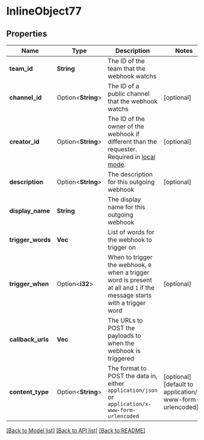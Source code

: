 # InlineObject77

## Properties

Name | Type | Description | Notes
------------ | ------------- | ------------- | -------------
**team_id** | **String** | The ID of the team that the webhook watchs | 
**channel_id** | Option<**String**> | The ID of a public channel that the webhook watchs | [optional]
**creator_id** | Option<**String**> | The ID of the owner of the webhook if different than the requester. Required in [local mode](https://docs.mattermost.com/administration/mmctl-cli-tool.html#local-mode). | [optional]
**description** | Option<**String**> | The description for this outgoing webhook | [optional]
**display_name** | **String** | The display name for this outgoing webhook | 
**trigger_words** | **Vec<String>** | List of words for the webhook to trigger on | 
**trigger_when** | Option<**i32**> | When to trigger the webhook, `0` when a trigger word is present at all and `1` if the message starts with a trigger word | [optional]
**callback_urls** | **Vec<String>** | The URLs to POST the payloads to when the webhook is triggered | 
**content_type** | Option<**String**> | The format to POST the data in, either `application/json` or `application/x-www-form-urlencoded` | [optional][default to application/x-www-form-urlencoded]

[[Back to Model list]](../README.md#documentation-for-models) [[Back to API list]](../README.md#documentation-for-api-endpoints) [[Back to README]](../README.md)


